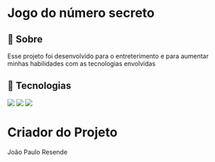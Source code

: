 <h1>Jogo do número secreto</h1>

<h2>🔖 Sobre</h2>
<p>
  Esse projeto foi desenvolvido para o entreterimento e para aumentar minhas habilidades com as tecnologias envolvidas
</p>

## 🚀 Tecnologias
<div>
  <img src="https://img.shields.io/badge/HTML-239120?style=for-the-badge&logo=html5&logoColor=white">
  <img src="https://img.shields.io/badge/CSS-239120?&style=for-the-badge&logo=css3&logoColor=white">
  <img src="https://img.shields.io/badge/JavaScript-F7DF1E?style=for-the-badge&logo=javascript&logoColor=black">
</div>

# Criador do Projeto

 <p>João Paulo Resende</p> 
